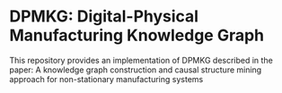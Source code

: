# DPMKG: Digital-Physical Manufacturing Knowledge Graph

This repository provides an implementation of DPMKG described in the paper: A knowledge graph construction and causal structure mining approach for non-stationary manufacturing systems